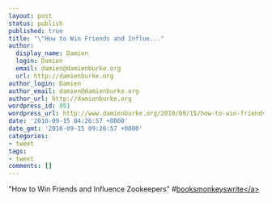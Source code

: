 ```yaml
---
layout: post
status: publish
published: true
title: "\"How to Win Friends and Influe..."
author:
  display_name: Damien
  login: Damien
  email: damien@damienburke.org
  url: http://damienburke.org
author_login: Damien
author_email: damien@damienburke.org
author_url: http://damienburke.org
wordpress_id: 951
wordpress_url: http://www.damienburke.org/2010/09/15/how-to-win-friends-and-influe/
date: '2010-09-15 04:26:57 +0000'
date_gmt: '2010-09-15 09:26:57 +0000'
categories:
- tweet
tags:
- tweet
comments: []
---
```

<p>"How to Win Friends and Influence Zookeepers" #<a href="http:&#47;&#47;search.twitter.com&#47;search?q=%23booksmonkeyswrite" class="aktt_hashtag">booksmonkeyswrite<&#47;a></p>
